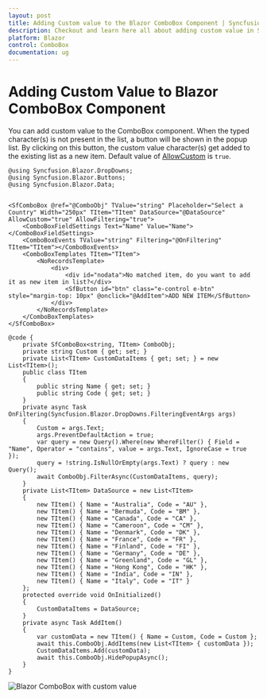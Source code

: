 ```yaml
---
layout: post
title: Adding Custom value to the Blazor ComboBox Component | Syncfusion
description: Checkout and learn here all about adding custom value in Syncfusion Blazor ComboBox component and much more.
platform: Blazor
control: ComboBox
documentation: ug
---
```


# Adding Custom Value to Blazor ComboBox Component

You can add custom value to the ComboBox component. When the typed character(s) is not present in the list, a button will be shown in the popup list. By clicking on this button, the custom value character(s) get added to the existing list as a new item. Default value of [AllowCustom](https://help.syncfusion.com/cr/blazor/Syncfusion.Blazor.DropDowns.SfComboBox-2.html#Syncfusion_Blazor_DropDowns_SfComboBox_2_AllowCustom) is `true`.

```cshtml
@using Syncfusion.Blazor.DropDowns;
@using Syncfusion.Blazor.Buttons;
@using Syncfusion.Blazor.Data;


<SfComboBox @ref="@ComboObj" TValue="string" Placeholder="Select a Country" Width="250px" TItem="TItem" DataSource="@DataSource" AllowCustom="true" AllowFiltering="true">
    <ComboBoxFieldSettings Text="Name" Value="Name"></ComboBoxFieldSettings>
    <ComboBoxEvents TValue="string" Filtering="@OnFiltering" TItem="TItem"></ComboBoxEvents>
    <ComboBoxTemplates TItem="TItem">
        <NoRecordsTemplate>
            <div>
                <div id="nodata">No matched item, do you want to add it as new item in list?</div>
                <SfButton id="btn" class="e-control e-btn" style="margin-top: 10px" @onclick="@AddItem">ADD NEW ITEM</SfButton>
            </div>
        </NoRecordsTemplate>
    </ComboBoxTemplates>
</SfComboBox>

@code {
    private SfComboBox<string, TItem> ComboObj;
    private string Custom { get; set; }
    private List<TItem> CustomDataItems { get; set; } = new List<TItem>();
    public class TItem
    {
        public string Name { get; set; }
        public string Code { get; set; }
    }
    private async Task OnFiltering(Syncfusion.Blazor.DropDowns.FilteringEventArgs args)
    {
        Custom = args.Text;
        args.PreventDefaultAction = true;
        var query = new Query().Where(new WhereFilter() { Field = "Name", Operator = "contains", value = args.Text, IgnoreCase = true });
        query = !string.IsNullOrEmpty(args.Text) ? query : new Query();
        await ComboObj.FilterAsync(CustomDataItems, query);
    }
    private List<TItem> DataSource = new List<TItem>
    {
        new TItem() { Name = "Australia", Code = "AU" },
        new TItem() { Name = "Bermuda", Code = "BM" },
        new TItem() { Name = "Canada", Code = "CA" },
        new TItem() { Name = "Cameroon", Code = "CM" },
        new TItem() { Name = "Denmark", Code = "DK" },
        new TItem() { Name = "France", Code = "FR" },
        new TItem() { Name = "Finland", Code = "FI" },
        new TItem() { Name = "Germany", Code = "DE" },
        new TItem() { Name = "Greenland", Code = "GL" },
        new TItem() { Name = "Hong Kong", Code = "HK" },
        new TItem() { Name = "India", Code = "IN" },
        new TItem() { Name = "Italy", Code = "IT" }
    };
    protected override void OnInitialized()
    {
        CustomDataItems = DataSource;
    }
    private async Task AddItem()
    {
        var customData = new TItem() { Name = Custom, Code = Custom };
        await this.ComboObj.AddItems(new List<TItem> { customData });
        CustomDataItems.Add(customData);
        await this.ComboObj.HidePopupAsync();
    }
}

```


![Blazor ComboBox with custom value](./images/blazor-combobox-custom-value.png)